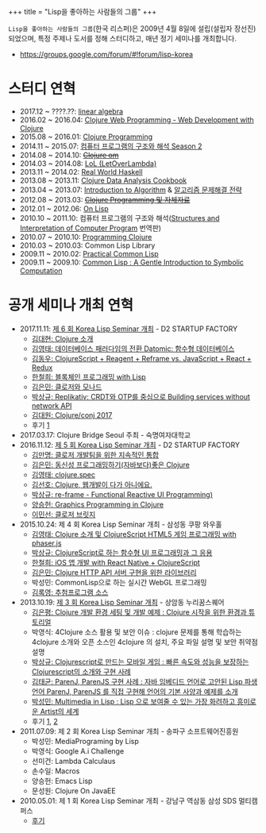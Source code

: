 +++
title = "Lisp을 좋아하는 사람들의 그룹"
+++

`Lisp을 좋아하는 사람들의 그룹`(한국 리스퍼)은 2009년 4월 8일에 설립(설립자 장선진)되었으며, 특정 주제나 도서를 정해 스터디하고, 매년 정기 세미나를 개최합니다.

- <https://groups.google.com/forum/#!forum/lisp-korea>

# 스터디 연혁
- 2017.12 ~ ????.??: [linear algebra](https://clojure-korea.slack.com/)
- 2016.02 ~ 2016.04: [Clojure Web Programming - Web Development with Clojure](https://github.com/lisp-korea/web-development-with-clojure)
- 2015.08 ~ 2016.01: [Clojure Programming](https://github.com/lisp-korea/ClojureProgramming)
- 2014.11 ~ 2015.07: [컴퓨터 프로그램의 구조와 해석 Season 2](https://github.com/lisp-korea/sicp2014)
- 2014.08 ~ 2014.10: ~~[Clojure om](http://clojure.or.kr/wiki/doku.php?id=lecture:om)~~
- 2014.03 ~ 2014.08: [LoL (LetOverLambda)](https://letoverlambda.com/)
- 2013.11 ~ 2014.02: [Real World Haskell](https://book.realworldhaskell.org/)
- 2013.08 ~ 2013.11: [Clojure Data Analysis Cookbook](https://www.packtpub.com/big-data-and-business-intelligence/clojure-data-analysis-cookbook)
- 2013.04 ~ 2013.07: [Introduction to Algorithm](https://mitpress.mit.edu/books/introduction-algorithms-third-edition) & [알고리즘 문제해결 전략](http://book.algospot.com/)
- 2012.08 ~ 2013.03: ~~[Clojure Programming 및 자체자료](https://clojure.or.kr)~~
- 2012.01 ~ 2012.06: [On Lisp](http://www.paulgraham.com/onlisp.html)
- 2010.10 ~ 2011.10: 컴퓨터 프로그램의 구조와 해석([Structures and Interpretation of Computer Program](https://mitp-content-server.mit.edu/books/content/sectbyfn/books_pres_0/6515/sicp.zip/index.html) 번역판)
- 2010.07 ~ 2010.10: [Programming Clojure](https://pragprog.com/titles/shcloj3/programming-clojure-third-edition/)
- 2010.03 ~ 2010.03: Common Lisp Library
- 2009.11 ~ 2010.02: [Practical Common Lisp](http://www.gigamonkeys.com/book/)
- 2009.11 ~ 2009.10: [Common Lisp : A Gentle Introduction to Symbolic Computation](https://www.cs.cmu.edu/~dst/LispBook/)


# 공개 세미나 개최 연혁
- 2017.11.11: [제 6 회 Korea Lisp Seminar 개최](https://groups.google.com/forum/#!topic/lisp-korea/vewKN7RlpZk) - D2 STARTUP FACTORY
  - [김대현: Clojure 소개](https://medium.com/happyprogrammer-in-jeju/클로저-소개-제6회-리스프-세미나-발표-dc6700e0821d)
  - [김영태: 데이터베이스 패러다임의 전환 Datomic: 함수형 데이터베이스](https://github.com/philoskim/datomic-intro)
  - [김동우: ClojureScript + Reagent + Reframe vs. JavaScript + React + Redux](http://slides.com/dongwoo-kim/clojurescript-reagent-reframe)
  - [한철희: 블록체인 프로그래밍 with Lisp](https://www.slideshare.net/cheolhee/blockchain-programming-with-lisp)
  - [김은민: 클로저와 모나드](https://www.slideshare.net/eunminn/clojure-monad-81911464)
  - [박상규: Replikativ: CRDT와 OTP를 중심으로 Building services without network API](https://www.slideshare.net/SangKyuPark1/replikativ/1)
  - [김대원: Clojure/conj 2017](https://www.slideshare.net/DarrenKim9/clojureconj-2017-81991879)
  - 후기 [1](https://medium.com/happyprogrammer-in-jeju/클로저-소개-제6회-리스프-세미나-발표-dc6700e0821d)
- 2017.03.17: Clojure Bridge Seoul 주최 - 숙명여자대학교
- 2016.11.12: [제 5 회 Korea Lisp Seminar 개최](https://d2.naver.com/news/5134096) - D2 STARTUP FACTORY
  - [김만명: 클로저 개발팀을 위한 지속적인 통합](https://github.com/lispkorea/lispkorea.github.io-resource/blob/main/20161112/20161112-1st-session-clojure-ci.pdf)
  - [김은민: 동신성 프로그래밍하기(자바보다)좋은 Clojure](http://www.slideshare.net/eunminn/clojure-68804824)
  - [김영태: clojure.spec](http://philoskim.github.io/docs/spec/)
  - [김선호: Clojure, 웹개발이 다가 아니에요.](http://www.slideshare.net/SeonhoKim/corelogic-clojure)
  - [박상규: re-frame - Functional Reactive UI Programming)](http://www.slideshare.net/SangKyuPark1/re-frame-68818376)
  - [양승헌: Graphics Programming in Clojure](https://github.com/lispkorea/lispkorea.github.io-resource/blob/main/20161112/20161112-GraphicsProgrammingInClojure.pdf)
  - [이민선: 클로저 브릿지](http://www.slideshare.net/dalzony/2016-68870999)
- 2015.10.24: 제 4 회 Korea Lisp Seminar 개최 - 삼성동 쿠팡 와우홀
  - [김영태: Clojure 소개 및 ClojureScript HTML5 게임 프로그래밍 with phaser.js](https://github.com/philoskim/cs-game)
  - [박상규: ClojureScript로 하는 함수형 UI 프로그래밍과 그 응용](https://www.slideshare.net/SangKyuPark1/clojurescript-ui)
  - [한철희: iOS 앱 개발 with React Native + ClojureScript](https://github.com/cheolhee/ReactNativeDuckie)
  - [김은민: Clojure HTTP API 서버 구현을 위한 라이브러리](http://www.slideshare.net/eunminn/clojure-http-api)
  - 박성민: CommonLisp으로 하는 실시간 WebGL 프로그래밍
  - [김록영: 추첨프로그램 소스](https://github.com/darklibra/random_number)
- 2013.10.19: [제 3 회 Korea Lisp Seminar 개최](https://onoffmix.com/event/19718) - 상암동 누리꿈스퀘어
  - [김은평: Clojure 개발 환경 세팅 및 개발 예제 : Clojure 시작을 위한 환경과 튜토리얼](https://www.slideshare.net/netpyoung/clojure-development-environment)
  - 박영식: 4Clojure 소스 활용 및 보안 이슈 : clojure 문제를 통해 학습하는 4clojure 소개와 오픈 소스인 4clojure 의 설치, 주요 파일 설명 및 보안 취약점 설명
  - [박상규: Clojurescript로 만드는 모바일 게임 : 빠른 속도와 성능을 보장하는 Clojurescript의 소개와 구현 사례](https://docs.google.com/presentation/d/1SNWFudD2QYPG-mdQ5zQ3UJJG0mswWqb_VnvQerOnusY/edit#slide=id.p)
  - [김태균: ParenJ, ParenJS 구현 사례 : 자바 임베디드 언어로 고안된 Lisp 파생언어 ParenJ, ParenJS 를 직접 구현해 언어의 기본 사양과 예제를 소개](https://docs.google.com/presentation/d/1q3L9WlETTbjwYLMur38_aksNBaMR9D95AsUSPJRsD6g/pub?start=false&loop=false&delayms=3000&slide=id.p)
  - [박성민: Multimedia in Lisp : Lisp 으로 보여줄 수 있는 가장 화려하고 흥미로운 Artist의 세계](https://www.youtube.com/watch?v=yiHw_oeYj_A)
  - 후기 [1](https://groups.google.com/g/lisp-korea/c/sFoTbHXhz2A), [2](http://ohyecloudy.com/pnotes/archives/1919/)
- 2011.07.09: 제 2 회 Korea Lisp Seminar 개최 - 송파구 소프트웨어진흥원
  - 박성민: MediaPrograming by Lisp
  - 박영식: Google A.i Challenge
  - 선미건: Lambda Calculaus
  - 손수일: Macros
  - 양승헌: Emacs Lisp
  - 문성원: Clojure On JavaEE
- 2010.05.01: 제 1 회 Korea Lisp Seminar 개최 - 강남구 역삼동 삼성 SDS 멀티캠퍼스
  - [후기](https://jinson.tistory.com/entry/한국-리스퍼-제-1-회-Korea-Lisp-세미나-다녀왔습니다)
